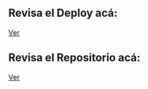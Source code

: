 
## Revisa el Deploy acá: 

[Ver](https://alfredo-s-pizza-cafe.netlify.app/)

## Revisa el Repositorio acá: 

[Ver](https://github.com/javierfdb/Alfredo-s-Pizza-Cafe)



